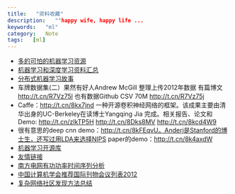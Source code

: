 ```yaml
---
title:   "资料收藏"
description:   ""happy wife, happy life ...
keywords:   "ml"
category:   Note
tags:   [ml] 
---
```



- [多的可怕的机器学习资源](https://github.com/josephmisiti/awesome-machine-learning)
- [机器学习和深度学习资料汇总](http://weibo.com/p/2304186e3db55f0102v52p)
- [分布式机器学习故事](http://cxwangyi.github.io/2014/01/20/distributed-machine-learning/)
- 车牌数据集(二）果然有好人Andrew McGill 整理上传2012年数据 有篇博文 http://t.cn/R7Vz75l 也有数据Github CSV 70M http://t.cn/R7Vz75j
- Caffe：http://t.cn/8kx7jnd 一种开源卷积神经网络的框架。该成果主要由清华出身的UC-Berkeley在读博士Yangqing Jia 完成。相关报告、论文和Demo: http://t.cn/zlkTP5H http://t.cn/8Dks8MV http://t.cn/8kcd4W9
- 很有意思的deep cnn demo：http://t.cn/8kFEqvU。Anderj是Stanford的博士生，还写过用LDA来选择NIPS paper的demo：http://t.cn/8k4axdW
- [机器学习开源库](http://blog.jobbole.com/73806/)
- [友情链接](http://xialeistudio.sinaapp.com)
- [南方电网有功功率时间序列分析](https://app.yinxiang.com/shard/s35/sh/2c221043-92bf-49aa-91bd-9c3e6e1a55d0/ed82b8b8dc8fc7c9884f5268b963e366)
- [中国计算机学会推荐国际刊物会议列表2012](http://www.ccf.org.cn/sites/paiming/%E4%B8%AD%E5%9B%BD%E8%AE%A1%E7%AE%97%E6%9C%BA%E5%AD%A6%E4%BC%9A%E6%8E%A8%E8%8D%90%E5%9B%BD%E9%99%85%E5%88%8A%E7%89%A9%E4%BC%9A%E8%AE%AE%E5%88%97%E8%A1%A82012.pdf)
- [复杂网络社区发现方法总结](http://blog.sina.com.cn/s/blog_63891e610101722t.html)
